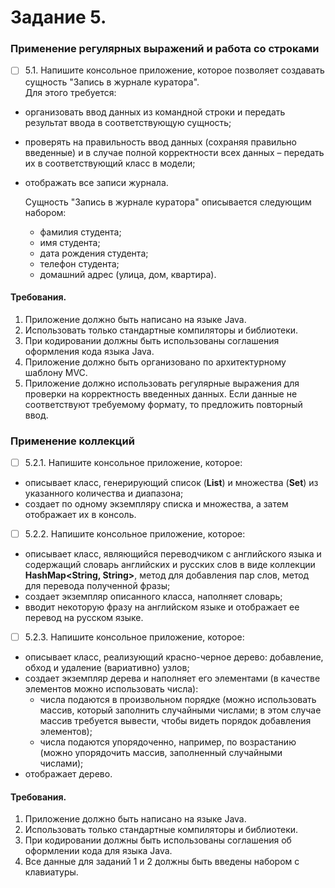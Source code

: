 # Задание 5.

### Применение регулярных выражений и работа со строками
- [ ] 5.1. Напишите консольное приложение, которое позволяет создавать
сущность "Запись в журнале куратора".<br/>
Для этого требуется:
- организовать ввод данных из командной строки и передать результат ввода
в соответствующую сущность;
- проверять на правильность ввод данных (сохраняя правильно введенные) и
в случае полной корректности всех данных – передать их в
соответствующий класс в модели;
- отображать все записи журнала.<br/>
  
  Сущность "Запись в журнале куратора" описывается следующим
  набором:
  - фамилия студента;
  - имя студента;
  - дата рождения студента;
  - телефон студента;
  - домашний адрес (улица, дом, квартира).
  
#### Требования.
1. Приложение должно быть написано на языке Java.
2. Использовать только стандартные компиляторы и библиотеки.
3. При кодировании должны быть использованы соглашения оформления
кода языка Java.
4. Приложение должно быть организовано по архитектурному шаблону
MVC.
5. Приложение должно использовать регулярные выражения для
проверки на корректность введенных данных. Если данные не
соответствуют требуемому формату, то предложить повторный ввод.

### Применение коллекций
- [ ] 5.2.1. Напишите консольное приложение, которое:
- описывает класс, генерирующий список (**List**) и множества (**Set**) из
указанного количества и диапазона;
- создает по одному экземпляру списка и множества, а затем отображает их в
консоль.

- [ ] 5.2.2. Напишите консольное приложение, которое:
- описывает класс, являющийся переводчиком с английского языка и
содержащий словарь английских и русских слов в виде коллекции
**HashMap<String, String>**, метод для добавления пар слов, метод для
перевода полученной фразы;
- создает экземпляр описанного класса, наполняет словарь;
- вводит некоторую фразу на английском языке и отображает ее перевод на
русском языке.

- [ ] 5.2.3. Напишите консольное приложение, которое:
- описывает класс, реализующий красно-черное дерево: добавление, обход и
удаление (вариативно) узлов;
- создает экземпляр дерева и наполняет его элементами (в качестве элементов
можно использовать числа):
  - числа подаются в произвольном порядке (можно использовать массив,
который заполнить случайными числами; в этом случае массив
требуется вывести, чтобы видеть порядок добавления элементов);
  - числа подаются упорядоченно, например, по возрастанию (можно
упорядочить массив, заполненный случайными числами);
- отображает дерево.

#### Требования.
1. Приложение должно быть написано на языке Java.
2. Использовать только стандартные компиляторы и библиотеки.
3. При кодировании должны быть использованы соглашения об
оформлении кода для языка Java.
4. Все данные для заданий 1 и 2 должны быть введены набором с
клавиатуры.

